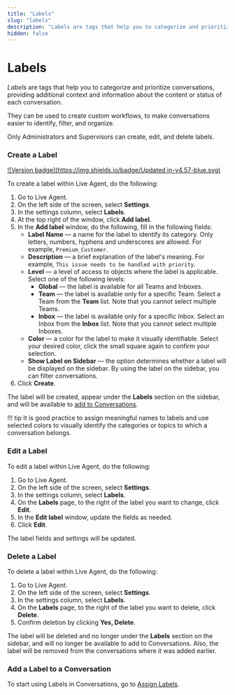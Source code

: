 ```yaml
---
title: "Labels" 
slug: "labels"
description: "Labels are tags that help you to categorize and prioritize conversations, providing additional context and information about the content or status of each conversation."
hidden: false 
---
```

# Labels

_Labels_ are tags that help you to categorize and prioritize conversations, providing additional context and information about the content or status of each conversation.

They can be used to create custom workflows, to make conversations easier to identify, filter, and organize.

Only Administrators and Supervisors can create, edit, and delete labels.

### Create a Label

[![Version badge](https://img.shields.io/badge/Updated in-v4.57-blue.svg)](../../release-notes/4.57.md)

To create a label within Live Agent, do the following:

1. Go to Live Agent.
2. On the left side of the screen, select **Settings**.
3. In the settings column, select **Labels**.
4. At the top right of the window, click **Add label**.
5. In the **Add label** window, do the following, fill in the following fields:
    - **Label Name** — a name for the label to identify its category. Only letters, numbers, hyphens and underscores are allowed. For example, `Premium_Customer`.        
    - **Description** — a brief explanation of the label's meaning. For example, `This issue needs to be handled with priority`.  
    - **Level** — a level of access to objects where the label is applicable. Select one of the following levels: 
        - **Global** — the label is available for all Teams and Inboxes. 
        - **Team** — the label is available only for a specific Team. Select a Team from the **Team** list. Note that you cannot select multiple Teams.
        - **Inbox** — the label is available only for a specific Inbox. Select an Inbox from the **Inbox** list. Note that you cannot select multiple Inboxes.
    - **Color** — a color for the label to make it visually identifiable. Select your desired color, click the small square again to confirm your selection.
    - **Show Label on Sidebar** — the option determines whether a label will be displayed on the sidebar. By using the label on the sidebar, you can filter conversations.
6. Click **Create**.

The label will be created, appear under the **Labels** section on the sidebar, and will be available to [add to Conversations](#add-a-label-to-a-conversation).

!!! tip
    It is good practice to assign meaningful names to labels and use selected colors to visually identify the categories or topics to which a conversation belongs.

### Edit a Label

To edit a label within Live Agent, do the following:

1. Go to Live Agent.
2. On the left side of the screen, select **Settings**.
3. In the settings column, select **Labels**.
4. On the **Labels** page, to the right of the label you want to change, click **Edit**. 
5. In the **Edit label** window, update the fields as needed.
6. Click **Edit**.

The label fields and settings will be updated.

### Delete a Label

To delete a label within Live Agent, do the following:

1. Go to Live Agent.
2. On the left side of the screen, select **Settings**.
3. In the settings column, select **Labels**.
4. On the **Labels** page, to the right of the label you want to delete, click **Delete**.
5. Confirm deletion by clicking **Yes, Delete**.

The label will be deleted and no longer under the **Labels** section on the sidebar, and will no longer be available to add to Conversations. Also, the label will be removed from the conversations where it was added earlier.

### Add a Label to a Conversation

To start using Labels in Conversations, go to [Assign Labels](./../conversation/assign-conversations.md#assign-labels).